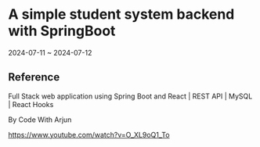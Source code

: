 <h1>A simple student system backend with SpringBoot</h1>

2024-07-11 ~ 2024-07-12

<h2>Reference</h2>
  
Full Stack web application using Spring Boot and React | REST API | MySQL | React Hooks <p>
By Code With Arjun <p>
https://www.youtube.com/watch?v=O_XL9oQ1_To
